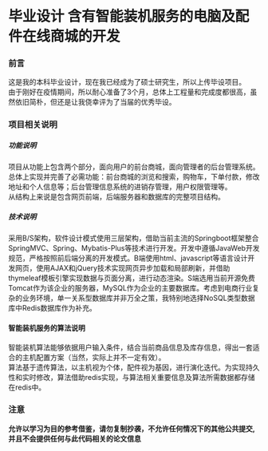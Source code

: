 # 毕业设计 含有智能装机服务的电脑及配件在线商城的开发
### 前言
这是我的本科毕业设计，现在我已经成为了硕士研究生，所以上传毕设项目。
<br>由于刚好在疫情期间，所以耐心准备了3个月，总体上工程量和完成度都很高，虽然依旧简朴，但还是让我侥幸评为了当届的优秀毕设。

### 项目相关说明

##### 功能说明

项目从功能上包含两个部分，面向用户的前台商城，面向管理者的后台管理系统。总体上实现并完善了必需功能：前台商城的浏览和搜索，购物车，下单付款，修改地址和个人信息等；后台管理信息系统的进销存管理，用户权限管理等。
<br>从结构上来说是包含网页前端，后端服务器和数据库的完整项目结构。

##### 技术说明
采用B/S架构，软件设计模式使用三层架构，借助当前主流的Springboot框架整合SpringMVC、Spring、Mybatis-Plus等技术进行开发。开发中遵循JavaWeb开发规范，严格按照前后端分离的开发模式。B端使用html、javascript等语言设计开发网页，使用AJAX和jQuery技术实现网页异步加载和局部刷新，并借助thymeleaf模板引擎实现数据与页面分离，进行动态渲染。S端选用当前开源免费Tomcat作为该企业的服务器，MySQL作为企业的主要数据库。考虑到电商行业复杂的业务环境，单一关系型数据库并非万全之策，我特别地选择NoSQL类型数据库中Redis数据库作为补充。

#### 智能装机服务的算法说明
智能装机算法能够依据用户输入条件，结合当前商品信息及库存信息，得出一套适合的主机配置方案（当然，实际上并不一定有效）。
<br>算法基于遗传算法，以主机视为个体，配件视为基因，进行演化迭代。为实现持久性和实时修改，算法借助redis实现，与算法相关重要信息及算法所需数据都存储在redis中。

### 注意
**允许以学习为目的参考借鉴，请勿复制抄袭，不允许任何情况下的其他公共提交,并且不会提供任何与此代码相关的论文信息**